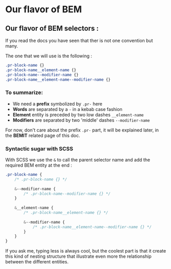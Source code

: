 # Our flavor of BEM

## Our flavor of BEM selectors :

If you read the docs you have seen that ther is not one convention but many.

The one that we will use is the following :

```css
.pr-block-name {}
.pr-block-name__element-name {}
.pr-block-name--modifier-name {}
.pr-block-name__element-name--modifier-name {}
```

### To summarize: 

* We need a **prefix** symbolized by `.pr-` here
* **Words** are separated by a `-` in a kebab case fashion
* **Element** entity is preceded by two low dashes `__element-name`
* **Modifiers** are separated by two 'middle' dashes `--modifier-name`

For now, don't care about the prefix `.pr-` part, it will be explained later, in the **BEMIT** related page of this doc.

### Syntactic sugar with SCSS

With SCSS we use the `&` to call the parent selector name and add the required BEM entity at the end :

```css
.pr-block-name {
    /* .pr-block-name {} */
    
    &--modifier-name {
        /* .pr-block-name--modifier-name {} */
    }
    
    &__element-name {
        /* .pr-block-name__element-name {} */
        
        &--modifier-name {
            /* .pr-block-name__element-name--modifier-name {} */
        }
    }
}
```

If you ask me, typing less is always cool, but the coolest part is that it create this kind of nesting structure that illustrate even more the relationship between the different entities.

